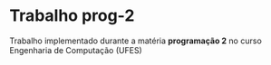 # Trabalho prog-2
Trabalho implementado durante a matéria **programação 2** no curso Engenharia de Computação (UFES)
